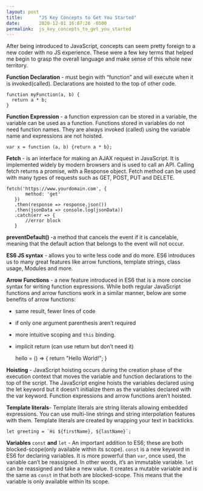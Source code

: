 ```yaml
---
layout: post
title:      "JS Key Concepts to Get You Started"
date:       2020-12-01 16:07:26 -0500
permalink:  js_key_concepts_to_get_you_started
---
```



After being introduced to JavaScript, concepts can seem pretty foreign to a new coder with no JS experience.  These were a few key terms that helped me begin to grasp the overall language and make sense of this whole new territory.

**Function Declaration** - must begin with “function” and will execute when it is invoked(called). Declarations are hoisted to the top of other code.

    function myFunction(a, b) {
      return a * b;
    }

**Function Expression** - a function expression can be stored in a variable, the variable can be used as a function.  Functions stored in variables do not need function names. They are always invoked (called) using the variable name and expressions are not hoisted.

    var x = function (a, b) {return a * b};
		
**Fetch** - is an interface for making an AJAX request in JavaScript. It is implemented widely by modern browsers and is used to call an API. Calling fetch returns a promise, with a Response object. Fetch method can be used with many types of requests such as GET, POST, PUT and DELETE.

    fetch('https://www.yourdomain.com', {
           method: 'get'
       })
       .then(response => response.json())
       .then(jsonData => console.log(jsonData))
       .catch(err => {
           //error block
       }

**preventDefault()** -a method that cancels the event if it is cancelable, meaning that the default action that belongs to the event will not occur.

**ES6 JS syntax** - allows you to write less code and do more. ES6 introduces us to many great features like arrow functions, template strings, class usage, Modules and more.

**Arrow Functions** - a new feature introduced in ES6 that is a more concise syntax for writing function expressions. While both regular JavaScript functions and arrow functions work in a similar manner, below are some benefits of arrow functions:
* same result, fewer lines of code
* if only one argument parenthesis aren’t required
* more intuitive scoping and `this` binding.
* implicit return (can use return but don’t need it)


    hello = () => {
      return "Hello World!";
    }

**Hoisting** - JavaScript hoisting occurs during the creation phase of the execution context that moves the variable and function declarations to the top of the script.  The JavaScript engine hoists the variables declared using the let keyword but it doesn’t initialize them as the variables declared with the var keyword.  Function expressions and arrow functions aren’t hoisted.

**Template literals**- Template literals are string literals allowing embedded expressions. You can use multi-line strings and string interpolation features with them. Template literals are created by wrapping your text in backticks.

    let greeting = `Hi ${firstName}, ${lastName}`;
		
**Variables** `const` **and** `let`  - An important addition to ES6; these are both blocked-scope(only available within its scope).
`const` is a new keyword in ES6 for declaring variables. It is more powerful than `var`, once used, the variable can’t be reassigned. In other words, it’s an immutable variable.
`let` can be reassigned and take a new value. It creates a mutable variable and is the same as `const` in that both are blocked-scope. This means that the variable is only available within its scope.



